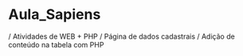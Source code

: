 # Aula_Sapiens
/ Atividades de WEB + PHP
/ Página de dados cadastrais
/ Adição de conteúdo na tabela com PHP
